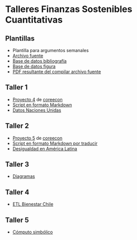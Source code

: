 Talleres Finanzas Sostenibles Cuantitativas
================

## Plantillas

-   Plantilla para argumentos semanales
-   [Archivo fuente](Plantillas/Argumento.Rmd)
-   [Base de datos bibliografía](Plantillas/referencias.bib)
-   [Base de datos figura](Plantillas/data.RData)
-   [PDF resultante del compilar archivo fuente](/Plantillas/Argumento.pdf)

## Taller 1

-   [Proyecto 4](https://www.core-econ.org/doing-economics/book/text/04-03.html) de [coreecon](http://core-econ.org)
-   [Script en formato Markdown](Semana1/Doing-Economics-Project-4-R-Markdown.Rmd)
-   [Datos Naciones Unidas](Semana1/Download-GDPconstant-USD-countries.xlsx)

## Taller 2

-   [Proyecto 5](https://www.core-econ.org/doing-economics/book/text/05-03.html) de [coreecon](http://core-econ.org)
-   [Script en formato Markdown por traducir]()
-   [Desigualdad en América Latina](Semana2/WelfareIneqLatam.Rmd)

## Taller 3

-   [Diagramas](Taller3/Diagramas.Rmd)

## Taller 4

-   [ETL Bienestar Chile](Taller4/Chile.Rmd)

## Taller 5

-   [Cómputo simbólico](Taller5/Verifications.Rmd)
